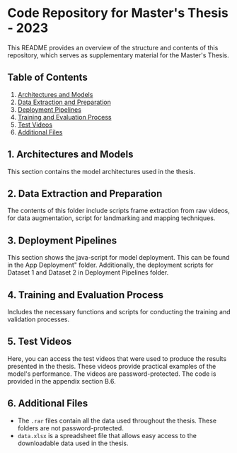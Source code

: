 # Code Repository for Master's Thesis - 2023

This README provides an overview of the structure and contents of this repository, which serves as supplementary material for the Master's Thesis.

## Table of Contents

1. [Architectures and Models](#architectures-and-models)
2. [Data Extraction and Preparation](#data-extraction-and-preparation)
3. [Deployment Pipelines](#deployment-pipelines)
4. [Training and Evaluation Process](#training-and-evaluation-process)
5. [Test Videos](#test-videos)
6. [Additional Files](#additional-files)

## 1. Architectures and Models
This section contains the model architectures used in the thesis. 

## 2. Data Extraction and Preparation
The contents of this folder include scripts frame extraction from raw videos, for data augmentation, script for landmarking and mapping techniques. 


## 3. Deployment Pipelines
This section shows the java-script for model deployment. This can be found in the App Deployment" folder. 
Additionally, the deployment scripts for Dataset 1 and Dataset 2 in Deployment Pipelines folder. 

## 4. Training and Evaluation Process
Includes the necessary functions and scripts for conducting the training and validation processes.

## 5. Test Videos
Here, you can access the test videos that were used to produce the results presented in the thesis. These videos provide practical examples of the model's performance. The videos are password-protected. The code is provided in the appendix section B.6. 

## 6. Additional Files
- The `.rar` files contain all the data used throughout the thesis. These folders are not password-protected. 
- `data.xlsx` is a spreadsheet file that allows easy access to the downloadable data used in the thesis.

